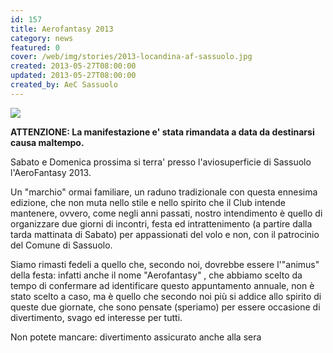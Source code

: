 ```yaml
---
id: 157
title: Aerofantasy 2013
category: news
featured: 0
cover: /web/img/stories/2013-locandina-af-sassuolo.jpg
created: 2013-05-27T08:00:00
updated: 2013-05-27T08:00:00
created_by: AeC Sassuolo
---
```


<a href="images/stories/2013-locandina-af-sassuolo.jpg" target="_blank">
    <img class="float-start mr-3 w-[300px]" src="/web/img/stories/2013-locandina-af-sassuolo.jpg"/>
</a>

<strong>ATTENZIONE: La manifestazione e' stata rimandata a data da destinarsi causa maltempo.</strong>

Sabato e Domenica prossima si terra' presso l'aviosuperficie di Sassuolo l'AeroFantasy 2013.

Un "marchio" ormai familiare, un raduno tradizionale con questa ennesima edizione, che non muta nello stile e nello spirito che il Club intende mantenere, ovvero, come negli anni passati, nostro intendimento è quello di organizzare due giorni di incontri, festa ed intrattenimento (a partire dalla tarda mattinata di Sabato) per appassionati del volo e non, con il patrocinio del Comune di Sassuolo.

Siamo rimasti fedeli a quello che, secondo noi, dovrebbe essere l'"animus" della festa: infatti anche il nome "Aerofantasy" , che abbiamo scelto da tempo di confermare ad identificare questo appuntamento annuale, non è stato scelto a caso, ma è quello che secondo noi più si addice allo spirito di queste due giornate, che sono pensate (speriamo) per essere occasione di divertimento, svago ed interesse per tutti.

Non potete mancare: divertimento assicurato anche alla sera
